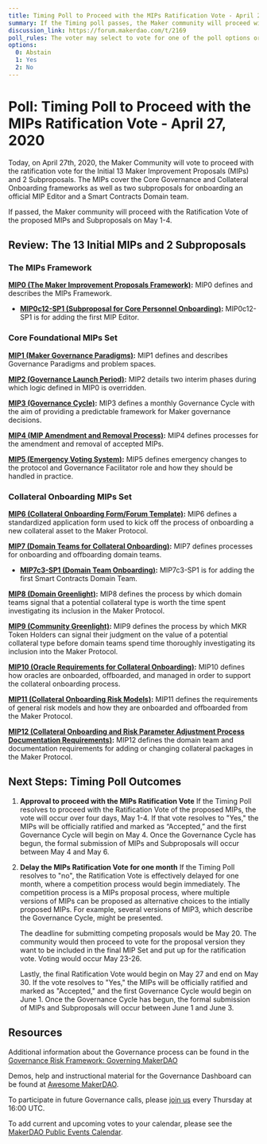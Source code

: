 ```yaml
---
title: Timing Poll to Proceed with the MIPs Ratification Vote - April 27, 2020
summary: If the Timing poll passes, the Maker community will proceed with the MIPs Ratification Vote of the proposed MIPs and Subproposals on May 1-4.
discussion_link: https://forum.makerdao.com/t/2169
poll_rules: The voter may select to vote for one of the poll options or they may elect to abstain from the poll entirely
options:
  0: Abstain
  1: Yes
  2: No
---
```


# Poll: Timing Poll to Proceed with the MIPs Ratification Vote - April 27, 2020

Today, on April 27th, 2020, the Maker Community will vote to proceed with the ratification vote for the Initial 13 Maker Improvement Proposals (MIPs) and 2 Subproposals. The MIPs cover the Core Governance and Collateral Onboarding frameworks as well as two subproposals for onboarding an official MIP Editor and a Smart Contracts Domain team.

If passed, the Maker community will proceed with the Ratification Vote of the proposed MIPs and Subproposals on May 1-4.

## Review: The 13 Initial MIPs and 2 Subproposals

### The MIPs Framework

**[MIP0 (The Maker Improvement Proposals Framework)](https://github.com/makerdao/mips/tree/master/MIP0):** MIP0 defines and describes the MIPs Framework.

- **[MIP0c12-SP1 (Subproposal for Core Personnel Onboarding)](https://github.com/makerdao/mips/blob/master/MIP0/MIP0c12-Subproposals/MIP0c12-SP1.md):** MIP0c12-SP1 is for adding the first MIP Editor.

### Core Foundational MIPs Set

**[MIP1 (Maker Governance Paradigms)](https://github.com/makerdao/mips/tree/master/MIP1):** MIP1 defines and describes Governance Paradigms and problem spaces.

**[MIP2 (Governance Launch Period)](https://github.com/makerdao/mips/tree/master/MIP2):** MIP2 details two interim phases during which logic defined in MIP0 is overridden.

**[MIP3 (Governance Cycle)](https://github.com/makerdao/mips/tree/master/MIP3):** MIP3 defines a monthly Governance Cycle with the aim of providing a predictable framework for Maker governance decisions.

**[MIP4 (MIP Amendment and Removal Process)](https://github.com/makerdao/mips/tree/master/MIP4):** MIP4 defines processes for the amendment and removal of accepted MIPs.

**[MIP5 (Emergency Voting System)](https://github.com/makerdao/mips/tree/master/MIP5):** MIP5 defines emergency changes to the protocol and Governance Facilitator role and how they should be handled in practice.

### Collateral Onboarding MIPs Set

**[MIP6 (Collateral Onboarding Form/Forum Template)](https://github.com/makerdao/mips/tree/master/MIP6):** MIP6 defines a standardized application form used to kick off the process of onboarding a new collateral asset to the Maker Protocol.

**[MIP7 (Domain Teams for Collateral Onboarding)](https://github.com/makerdao/mips/tree/master/MIP7):** MIP7 defines processes for onboarding and offboarding domain teams.

- **[MIP7c3-SP1 (Domain Team Onboarding)](https://github.com/makerdao/mips/blob/master/MIP7/MIP7c3-Subproposals/MIP7c3-SP1.md):** MIP7c3-SP1 is for adding the first Smart Contracts Domain Team.

**[MIP8 (Domain Greenlight)](https://github.com/makerdao/mips/tree/master/MIP8):** MIP8 defines the process by which domain teams signal that a potential collateral type is worth the time spent investigating its inclusion in the Maker Protocol.

**[MIP9 (Community Greenlight)](https://github.com/makerdao/mips/tree/master/MIP9):** MIP9 defines the process by which MKR Token Holders can signal their judgment on the value of a potential collateral type before domain teams spend time thoroughly investigating its inclusion into the Maker Protocol.

**[MIP10 (Oracle Requirements for Collateral Onboarding)](https://github.com/makerdao/mips/tree/master/MIP10):** MIP10 defines how oracles are onboarded, offboarded, and managed in order to support the collateral onboarding process.

**[MIP11 (Collateral Onboarding Risk Models)](https://github.com/makerdao/mips/tree/master/MIP11):** MIP11 defines the requirements of general risk models and how they are onboarded and offboarded from the Maker Protocol.

**[MIP12 (Collateral Onboarding and Risk Parameter Adjustment Process Documentation Requirements)](https://github.com/makerdao/mips/tree/master/MIP12):** MIP12 defines the domain team and documentation requirements for adding or changing collateral packages in the Maker Protocol.

## Next Steps: Timing Poll Outcomes

1. **Approval to proceed with the MIPs Ratification Vote**
   If the Timing Poll resolves to proceed with the Ratification Vote of the proposed MIPs, the vote will occur over four days, May 1-4. If that vote resolves to "Yes," the MIPs will be officially ratified and marked as “Accepted,” and the first Governance Cycle will begin on May 4. Once the Governance Cycle has begun, the formal submission of MIPs and Subproposals will occur between May 4 and May 6.

2. **Delay the MIPs Ratification Vote for one month**
   If the Timing Poll resolves to "no", the Ratification Vote is effectively delayed for one month, where a competition process would begin immediately. The competition process is a MIPs proposal process, where multiple versions of MIPs can be proposed as alternative choices to the intially proposed MIPs. For example, several versions of MIP3, which describe the Governance Cycle, might be presented.

   The deadline for submitting competing proposals would be May 20. The community would then proceed to vote for the proposal version they want to be included in the final MIP Set and put up for the ratification vote. Voting would occur May 23-26.

   Lastly, the final Ratification Vote would begin on May 27 and end on May 30. If the vote resolves to "Yes," the MIPs will be officially ratified and marked as "Accepted," and the first Governance Cycle would begin on June 1. Once the Governance Cycle has begun, the formal submission of MIPs and Subproposals will occur between June 1 and June 3.

## Resources

Additional information about the Governance process can be found in the [Governance Risk Framework: Governing MakerDAO](https://community-development.makerdao.com/governance/governance-risk-framework)

Demos, help and instructional material for the Governance Dashboard can be found at [Awesome MakerDAO](https://awesome.makerdao.com/#voting).

To participate in future Governance calls, please [join us](https://community-development.makerdao.com/governance/governance-and-risk-meetings) every Thursday at 16:00 UTC.

To add current and upcoming votes to your calendar, please see the [MakerDAO Public Events Calendar](https://calendar.google.com/calendar/embed?src=makerdao.com_3efhm2ghipksegl009ktniomdk%40group.calendar.google.com&ctz=America%2FLos_Angeles).

